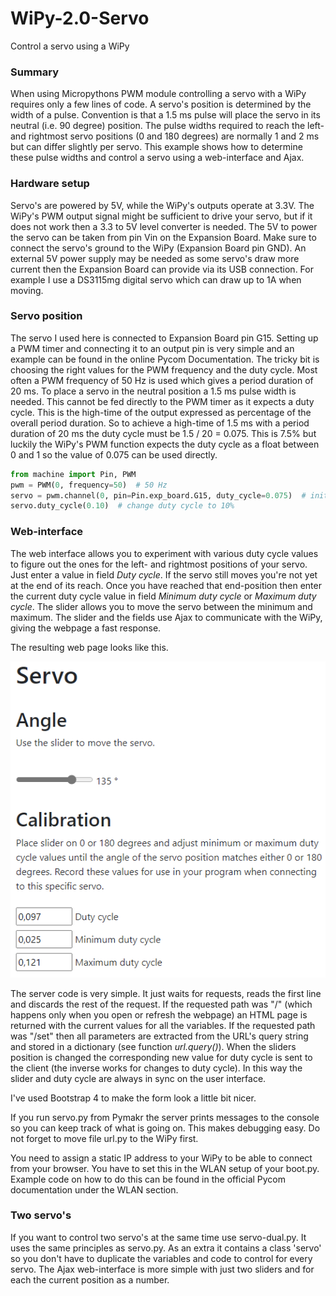 # WiPy-2.0-Servo
Control a servo using a WiPy

### Summary
When using Micropythons PWM module controlling a servo with a WiPy requires only a few lines of code. A servo's position is determined by the width of a pulse. Convention is that a 1.5 ms pulse will place the servo in its neutral (i.e. 90 degree) position. The pulse widths required to reach the left- and rightmost servo positions (0 and 180 degrees) are normally 1 and 2 ms but can differ slightly per servo. This example shows how to determine these pulse widths and control a servo using a web-interface and Ajax.

### Hardware setup
Servo's are powered by 5V, while the WiPy's outputs operate at 3.3V. The WiPy's PWM output signal might be sufficient to drive your servo, but if it does not work then a 3.3 to 5V level converter is needed. The 5V to power the servo can be taken from pin Vin on the Expansion Board. Make sure to connect the servo's ground to the WiPy (Expansion Board pin GND). An external 5V power supply may be needed as some servo's draw more current then the Expansion Board can provide via its USB connection. For example I use a DS3115mg digital servo which can draw up to 1A when moving.

### Servo position
The servo I used here is connected to Expansion Board pin G15. Setting up a PWM timer and connecting it to an output pin is very simple and an example can be found in the online Pycom Documentation. The tricky bit is choosing the right values for the PWM frequency and the duty cycle. Most often a PWM frequency of 50 Hz is used which gives a period duration of 20 ms. To place a servo in the neutral position a 1.5 ms pulse width is needed. This cannot be fed directly to the PWM timer as it expects a duty cycle. This is the high-time of the output expressed as percentage of the overall period duration. So to achieve a high-time of 1.5 ms with a period duration of 20 ms the duty cycle must be 1.5 / 20 = 0.075. This is 7.5% but luckily the WiPy's PWM function expects the duty cycle as a float between 0 and 1 so the value of 0.075 can be used directly.

```python
from machine import Pin, PWM
pwm = PWM(0, frequency=50)  # 50 Hz
servo = pwm.channel(0, pin=Pin.exp_board.G15, duty_cycle=0.075)  # initial duty cycle of 7.5%
servo.duty_cycle(0.10)  # change duty cycle to 10%
```

### Web-interface
The web interface allows you to experiment with various duty cycle values to figure out the ones for the left- and rightmost positions of your servo. Just enter a value in field *Duty cycle*. If the servo still moves you're not yet at the end of its reach. Once you have reached that end-position then enter the current duty cycle value in field *Minimum duty cycle* or *Maximum duty cycle*.
The slider allows you to move the servo between the minimum and maximum. The slider and the fields use Ajax to communicate with the WiPy, giving the webpage a fast response.

The resulting web page looks like this.

![ui.png](https://github.com/erikdelange/WiPy-2.0-Servo/blob/master/ui.png)

The server code is very simple. It just waits for requests, reads the first line and discards the rest of the request. If the requested path was "/" (which happens only when you open or refresh the webpage) an HTML page is returned with the current values for all the variables. If the requested path was "/set" then all parameters are extracted from the URL's query string and stored in a dictionary (see function *url.query()*). When the sliders position is changed the corresponding new value for duty cycle is sent to the client (the inverse works for changes to duty cycle). In this way the slider and duty cycle are always in sync on the user interface.

I've used Bootstrap 4 to make the form look a little bit nicer.

If you run servo.py from Pymakr the server prints messages to the console so you can keep track of what is going on. This makes debugging easy. Do not forget to move file url.py to the WiPy first.

You need to assign a static IP address to your WiPy to be able to connect from your browser. You have to set this in the WLAN setup of your boot.py. Example code on how to do this can be found in the official Pycom documentation under the WLAN section.

### Two servo's
If you want to control two servo's at the same time use servo-dual.py. It uses the same principles as servo.py. As an extra it contains a class 'servo' so you don't have to duplicate the variables and code to control for every servo. The Ajax web-interface is more simple with just two sliders and for each the current position as a number.
